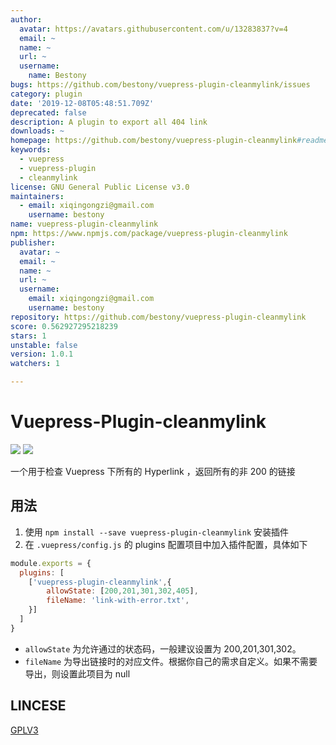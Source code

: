 ```yaml
---
author:
  avatar: https://avatars.githubusercontent.com/u/13283837?v=4
  email: ~
  name: ~
  url: ~
  username:
    name: Bestony
bugs: https://github.com/bestony/vuepress-plugin-cleanmylink/issues
category: plugin
date: '2019-12-08T05:48:51.709Z'
deprecated: false
description: A plugin to export all 404 link
downloads: ~
homepage: https://github.com/bestony/vuepress-plugin-cleanmylink#readme
keywords:
  - vuepress
  - vuepress-plugin
  - cleanmylink
license: GNU General Public License v3.0
maintainers:
  - email: xiqingongzi@gmail.com
    username: bestony
name: vuepress-plugin-cleanmylink
npm: https://www.npmjs.com/package/vuepress-plugin-cleanmylink
publisher:
  avatar: ~
  email: ~
  name: ~
  url: ~
  username:
    email: xiqingongzi@gmail.com
    username: bestony
repository: https://github.com/bestony/vuepress-plugin-cleanmylink
score: 0.562927295218239
stars: 1
unstable: false
version: 1.0.1
watchers: 1

---
```


# Vuepress-Plugin-cleanmylink
![](https://github.com/bestony/vuepress-plugin-cleanmylink/workflows/Node%20CI/badge.svg) ![](https://github.com/bestony/vuepress-plugin-cleanmylink/workflows/Node.js%20Package/badge.svg)

一个用于检查 Vuepress 下所有的 Hyperlink ，返回所有的非 200 的链接

## 用法

1. 使用 `npm install --save vuepress-plugin-cleanmylink` 安装插件
2. 在 `.vuepress/config.js` 的 plugins 配置项目中加入插件配置，具体如下

```javascript
module.exports = {
  plugins: [
    ['vuepress-plugin-cleanmylink',{
    	allowState: [200,201,301,302,405],
    	fileName: 'link-with-error.txt',
    }]
  ]
}
```

- `allowState` 为允许通过的状态码，一般建议设置为 200,201,301,302。
- `fileName` 为导出链接时的对应文件。根据你自己的需求自定义。如果不需要导出，则设置此项目为 null

## LINCESE

[GPLV3](LICENSE)